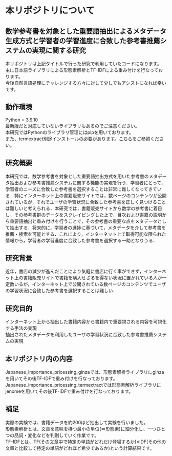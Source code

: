 # 本リポジトリについて
## 数学参考書を対象とした重要語抽出によるメタデータ生成方式と学習者の学習進度に合致した参考書推薦システムの実現に関する研究
本リポジトリは上記タイトルで行った研究で利用していたコードになります。  
主に日本語ライブラリによる形態素解析とTF-IDFによる重み付けを行なっております。  
今後自然言語処理にチャレンジする方々に対して少しでもアシストになれば幸いです。  
  
## 動作環境
Python = 3.9.10  
最新版だと対応していないライブラリもあるのでご注意ください。  
本研究ではPythonのライブラリ管理にはpipを用いております。  
また、termextract別途インストールの必要があります。[こちら](https://github.com/kanjirz50/termextract)をご参照ください。  
## 研究概要
本研究では，数学参考書を対象とした重要語抽出方式を用いた参考書のメタデータ抽出および参考書推薦システムに関する機能の実現を行う．学習者にとって，学習者のニーズに合致した参考書を選択することは非常に難しくなってきている．特にインターネット上の書籍販売サイトでは，数ページのコンテンツが公開されているが，それでユーザの学習状況に合致した参考書を正しく見つけることは難しいと考えられる．本研究では，書籍販売サイトから数学の参考書に着目し，その参考書群のデータをスクレイピングした上で，目次および書籍の説明から重要語抽出と重み付けを行うことで，その参考書の重要な点をメタデータとして抽出する．将来的に，学習者の進捗に基づいて，メタデータを介して参考書を推薦・検索を可能とする．これにより，インターネット上で取得可能な限られた情報から，学習者の学習進度に合致した参考書を選択する一助となりうる．
## 研究背景
近年，書店の減少が進んだことにより気軽に書店に行く事ができず，インターネット上の書籍販売サイトで書籍を購入せざるを得ない状況に置かれている人が一定数いるが，インターネット上で公開されている数ページのコンテンツでユーザの学習状況に合致した参考書を選択することは難しい.
## 研究目的
インターネット上から抽出した書籍内容から書籍内で重要視される内容を可視化する手法の実現  
抽出されたメタデータを利用したユーザの学習状況に合致した参考書推薦システムの実現  
## 本リポジトリ内の内容
Japanese_importance_pricessing_ginzaでは、形態素解析ライブラリにginzaを用いてその後TF-IDFで重み付けを行なっております。
Japanese_importance_pricessing_termextractでは形態素解析ライブラリにjenomeを用いてその後TF-IDFで重み付けを行なっております。
## 補足
実際の実験では、書籍データを約200ほど抽出して実験を行いました。  
形態素解析とは、文章を意味を持つ最小の単位(＝形態素)に細分化し、一つひとつの品詞・変化などを判別していく作業です。    
TF-IDFとは、TF(その文章中で特定の単語がどれだけ登場するか)×IDF(その他の文章と比較して特定の単語がどれほど希少であるか)という計算結果です。  
